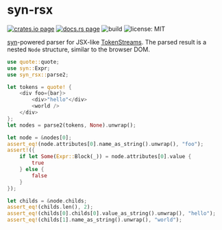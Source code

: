 # syn-rsx

[![crates.io page](https://img.shields.io/crates/v/syn-rsx.svg)](https://crates.io/crates/syn-rsx)
[![docs.rs page](https://docs.rs/syn-rsx/badge.svg)](https://docs.rs/syn-rsx/)
![build](https://github.com/stoically/syn-rsx/workflows/build/badge.svg)
![license: MIT](https://img.shields.io/crates/l/syn-rsx.svg)

[syn](https://github.com/dtolnay/syn)-powered parser for JSX-like [TokenStreams](https://doc.rust-lang.org/proc_macro/struct.TokenStream.html). The parsed result is a nested `Node` structure, similar to the browser DOM.

```rust
use quote::quote;
use syn::Expr;
use syn_rsx::parse2;

let tokens = quote! {
    <div foo={bar}>
        <div>"hello"</div>
        <world />
    </div>
};
let nodes = parse2(tokens, None).unwrap();

let node = &nodes[0];
assert_eq!(node.attributes[0].name_as_string().unwrap(), "foo");
assert!({
    if let Some(Expr::Block(_)) = node.attributes[0].value {
        true
    } else {
        false
    }
});

let childs = &node.childs;
assert_eq!(childs.len(), 2);
assert_eq!(childs[0].childs[0].value_as_string().unwrap(), "hello");
assert_eq!(childs[1].name_as_string().unwrap(), "world");
```
